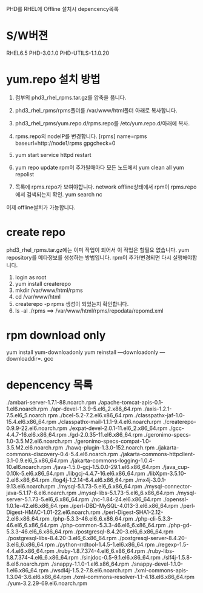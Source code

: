 
PHD를 RHEL에 Offline 설치시 depencency목록
# S/W버젼
RHEL6.5
PHD-3.0.1.0
PHD-UTILS-1.1.0.20

# yum.repo 설치 방법
1) 첨부의  phd3_rhel_rpms.tar.gz를 압축을 풉니다.
2) phd3_rhel_rpms/rpms폴더를  /var/www/html폴더 아래로 복사합니다.
3) phd3_rhel_rpms/yum.repo.d/rpms.repo를 /etc/yum.repo.d/아래에 복사.
4) rpms.repo의 nodeIP를 변경합니다.
[rpms]
name=rpms
baseurl=http://node1/rpms
gpgcheck=0

5) yum start
   service httpd restart
6) yum repo update
   rpm이 추가될때마다 모든 노드에서
   yum clean all
   yum repolist
7) 목록에 rpms.repo가 보여야합니다.
   network offline상태에서 rpm이 rpms.repo에서 검색되는지 확인.
   yum search nc

이제 offline설치가 가능합니다.

#  create repo
phd3_rhel_rpms.tar.gz에는 이미 작업이 되어서 이 작업은 할필요 없습니다.
yum repository를 메타정보를 생성하는 방법입니다.
rpm이 추가/변경되면 다시 실행해야합니다.
1) login as root
2) yum install createrepo
3) mkdir /var/www/html/rpms
4) cd /var/www/html
5) createrepo -p rpms
생성이 되었는지 확인합니다.
6) ls -al ./rpms
==> /var/www/html/rpms/repodata/repomd.xml

# rpm download only
yum install yum-downloadonly
yum reinstall —downloadonly —downloaddir=. gcc




# depencency 목록
./ambari-server-1.7.1-88.noarch.rpm
./apache-tomcat-apis-0.1-1.el6.noarch.rpm
./apr-devel-1.3.9-5.el6_2.x86_64.rpm
./axis-1.2.1-7.5.el6_5.noarch.rpm
./bcel-5.2-7.2.el6.x86_64.rpm
./classpathx-jaf-1.0-15.4.el6.x86_64.rpm
./classpathx-mail-1.1.1-9.4.el6.noarch.rpm
./createrepo-0.9.9-22.el6.noarch.rpm
./expat-devel-2.0.1-11.el6_2.x86_64.rpm
./gcc-4.4.7-16.el6.x86_64.rpm
./gd-2.0.35-11.el6.x86_64.rpm
./geronimo-specs-1.0-3.5.M2.el6.noarch.rpm
./geronimo-specs-compat-1.0-3.5.M2.el6.noarch.rpm
./hawq-plugin-1.3.0-152.noarch.rpm
./jakarta-commons-discovery-0.4-5.4.el6.noarch.rpm
./jakarta-commons-httpclient-3.1-0.9.el6_5.x86_64.rpm
./jakarta-commons-logging-1.0.4-10.el6.noarch.rpm
./java-1.5.0-gcj-1.5.0.0-29.1.el6.x86_64.rpm
./java_cup-0.10k-5.el6.x86_64.rpm
./libgcj-4.4.7-16.el6.x86_64.rpm
./libXpm-3.5.10-2.el6.x86_64.rpm
./log4j-1.2.14-6.4.el6.x86_64.rpm
./mx4j-3.0.1-9.13.el6.noarch.rpm
./mysql-5.1.73-5.el6_6.x86_64.rpm
./mysql-connector-java-5.1.17-6.el6.noarch.rpm
./mysql-libs-5.1.73-5.el6_6.x86_64.rpm
./mysql-server-5.1.73-5.el6_6.x86_64.rpm
./nc-1.84-24.el6.x86_64.rpm
./openssl-1.0.1e-42.el6.x86_64.rpm
./perl-DBD-MySQL-4.013-3.el6.x86_64.rpm
./perl-Digest-HMAC-1.01-22.el6.noarch.rpm
./perl-Digest-SHA1-2.12-2.el6.x86_64.rpm
./php-5.3.3-46.el6_6.x86_64.rpm
./php-cli-5.3.3-46.el6_6.x86_64.rpm
./php-common-5.3.3-46.el6_6.x86_64.rpm
./php-gd-5.3.3-46.el6_6.x86_64.rpm
./postgresql-8.4.20-3.el6_6.x86_64.rpm
./postgresql-libs-8.4.20-3.el6_6.x86_64.rpm
./postgresql-server-8.4.20-3.el6_6.x86_64.rpm
./python-rrdtool-1.4.5-1.el6.x86_64.rpm
./regexp-1.5-4.4.el6.x86_64.rpm
./ruby-1.8.7.374-4.el6_6.x86_64.rpm
./ruby-libs-1.8.7.374-4.el6_6.x86_64.rpm
./sinjdoc-0.5-9.1.el6.x86_64.rpm
./slf4j-1.5.8-8.el6.noarch.rpm
./snappy-1.1.0-1.el6.x86_64.rpm
./snappy-devel-1.1.0-1.el6.x86_64.rpm
./wsdl4j-1.5.2-7.8.el6.noarch.rpm
./xml-commons-apis-1.3.04-3.6.el6.x86_64.rpm
./xml-commons-resolver-1.1-4.18.el6.x86_64.rpm
./yum-3.2.29-69.el6.noarch.rpm
